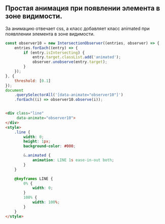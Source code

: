 ## Простая анимация при появлении элемента в зоне видимости.

За анимацию отвечает css, а класс добавляет класс animated при появллении элемента в зоне видимости.

```javascript
const observer10 = new IntersectionObserver((entries, observer) => {
    entries.forEach((entry) => {
        if (entry.isIntersecting) {
            entry.target.classList.add('animated');
            observer.unobserve(entry.target);
        }
    });
}, {
    threshold: [0.1]
});
document
    .querySelectorAll('[data-animate="observer10"]')
    .forEach((i) => observer10.observe(i));
```

```html

<div class="line"
     data-animate="observer10">
</div>
<style>
    .line {
        width: 0;
        height: 1px;
        background-color: #000;

        &.animated {
            animation: LINE 1s ease-in-out both;
        }
    }

    @keyframes LINE {
        0% {
            width: 0;
        }
        100% {
            width: 100%;
        }
    }
</style>
```







